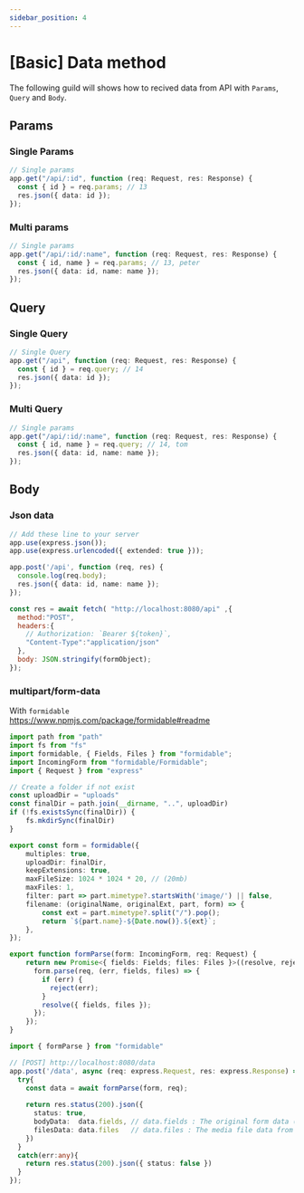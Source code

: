 ```yaml
---
sidebar_position: 4
---
```


# [Basic] Data method
The following guild will shows how to recived data from API with `Params`, `Query` and `Body`.

## Params

### Single Params
```ts showLineNumbers title="[GET] http://localhost:8080/api/13"
// Single params
app.get("/api/:id", function (req: Request, res: Response) {
  const { id } = req.params; // 13
  res.json({ data: id });
});
```

### Multi params
```ts showLineNumbers title="[GET] http://localhost:8080/api/13/peter"
// Single params
app.get("/api/:id/:name", function (req: Request, res: Response) {
  const { id, name } = req.params; // 13, peter
  res.json({ data: id, name: name });
});
```

## Query

### Single Query
```ts showLineNumber title="[GET] http://localhost:8080/api?id=14"
// Single Query
app.get("/api", function (req: Request, res: Response) {
  const { id } = req.query; // 14
  res.json({ data: id });
});
```

### Multi Query
```ts showLineNumbers title="[GET] http://localhost:8080/api?id=14&name=tom"
// Single params
app.get("/api/:id/:name", function (req: Request, res: Response) {
  const { id, name } = req.query; // 14, tom
  res.json({ data: id, name: name });
});
```

## Body

### Json data
```ts showLineNumber title="server.ts"
// Add these line to your server
app.use(express.json());
app.use(express.urlencoded({ extended: true }));
```

```ts showLineNumbers title="[POST] http://localhost:8080/api"
app.post('/api', function (req, res) {
  console.log(req.body);
  res.json({ data: id, name: name });
});
```

```js showLineNumbers title="frontend"
const res = await fetch( "http://localhost:8080/api" ,{
  method:"POST",
  headers:{ 
    // Authorization: `Bearer ${token}`,
    "Content-Type":"application/json"
  },
  body: JSON.stringify(formObject);
});
```

### multipart/form-data

With `formidable`  
https://www.npmjs.com/package/formidable#readme  

```ts showLineNumbers title="formidable.ts"
import path from "path"
import fs from "fs"
import formidable, { Fields, Files } from "formidable";
import IncomingForm from "formidable/Formidable";
import { Request } from "express"

// Create a folder if not exist
const uploadDir = "uploads"
const finalDir = path.join(__dirname, "..", uploadDir)
if (!fs.existsSync(finalDir)) {
    fs.mkdirSync(finalDir)
}

export const form = formidable({ 
    multiples: true,
    uploadDir: finalDir,
    keepExtensions: true,
    maxFileSize: 1024 * 1024 * 20, // (20mb)
    maxFiles: 1,
    filter: part => part.mimetype?.startsWith('image/') || false,
    filename: (originalName, originalExt, part, form) => {
        const ext = part.mimetype?.split("/").pop();
        return `${part.name}-${Date.now()}.${ext}`;
    },
});

export function formParse(form: IncomingForm, req: Request) {
    return new Promise<{ fields: Fields; files: Files }>((resolve, reject) => {
      form.parse(req, (err, fields, files) => {
        if (err) {
          reject(err);
        } 
        resolve({ fields, files });
      });
    });
}
```

```ts showLineNumbers title="server.ts"
import { formParse } from "formidable"

// [POST] http://localhost:8080/data
app.post('/data', async (req: express.Request, res: express.Response) => {
  try{
    const data = await formParse(form, req);
    
    return res.status(200).json({ 
      status: true,
      bodyData:  data.fields, // data.fields : The original form data (No Files)
      filesData: data.files   // data.files : The media file data from form (Files)
    })
  }
  catch(err:any){
    return res.status(200).json({ status: false })
  }  
});
```
